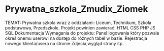 # Prywatna_szkola_Zmudix_Ziomek
TEMAT: Prywatna szkola wraz z oddziałami: Liceum, Technikum, Szkoła podstawowa, Przedszkole. Projekt powinien zawierać: HTML CSS PHP JS SQL Dokumentacja Wymagania do projektu: Panel logowania który pozwala określonemu userowi na dostęp do różnych tabel w bazie. Rejestracja nowego klienta/usera na stronie Zdjecia,wygląd strony itp. 
